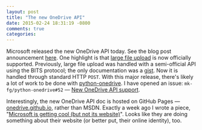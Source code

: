```yaml
---
layout: post
title: "The new OneDrive API"
date: 2015-02-24 18:31:19 -0800
comments: true
categories: 
---
```

Microsoft released the new OneDrive API today. See the blog post announcement [here](https://blog.onedrive.com/the-new-onedrive-api/). One highlight is that [large file upload](http://onedrive.github.io/items/upload_large_files.htm) is now officially supported. Previously, large file upload was handled with a semi-official API using the BITS protocol; the only documentation was a [gist](https://gist.github.com/rgregg/37ba8929768a62131e85). Now it is handled through standard HTTP `POST`. With this major release, there's likely a lot of work to be done with [python-onedrive](https://github.com/mk-fg/python-onedrive). I have opened an issue: `mk-fg/python-onedrive#52` — [New OneDrive API support](https://github.com/mk-fg/python-onedrive/issues/52).

Interestingly, the new OneDrive API doc is hosted on GitHub Pages — [onedrive.github.io](http://onedrive.github.io), rather than MSDN. Exactly a week ago I wrote a piece, "[Microsoft is getting cool (but not its website)](http://zmwangx.github.io/blog/2015/02/17/microsoft-is-getting-cool-but-not-its-website/)". Looks like they are doing something about their website (or better put, their online identity), too.
